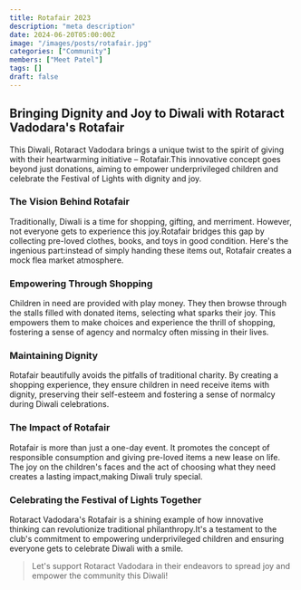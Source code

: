 ```yaml
---
title: Rotafair 2023
description: "meta description"
date: 2024-06-20T05:00:00Z
image: "/images/posts/rotafair.jpg"
categories: ["Community"]
members: ["Meet Patel"]
tags: []
draft: false
---
```


## Bringing Dignity and Joy to Diwali with Rotaract Vadodara's Rotafair

This Diwali, Rotaract Vadodara brings a unique twist to the spirit of giving with their heartwarming initiative – Rotafair.This innovative concept goes beyond just donations, aiming to empower underprivileged children and celebrate the Festival of Lights with dignity and joy.

### The Vision Behind Rotafair

Traditionally, Diwali is a time for shopping, gifting, and merriment. However, not everyone gets to experience this joy.Rotafair bridges this gap by collecting pre-loved clothes, books, and toys in good condition. Here's the ingenious part:instead of simply handing these items out, Rotafair creates a mock flea market atmosphere.

### Empowering Through Shopping

Children in need are provided with play money. They then browse through the stalls filled with donated items, selecting what sparks their joy. This empowers them to make choices and experience the thrill of shopping, fostering a sense of agency and normalcy often missing in their lives.

### Maintaining Dignity

Rotafair beautifully avoids the pitfalls of traditional charity. By creating a shopping experience, they ensure children in need receive items with dignity, preserving their self-esteem and fostering a sense of normalcy during Diwali celebrations.

### The Impact of Rotafair

Rotafair is more than just a one-day event. It promotes the concept of responsible consumption and giving pre-loved items a new lease on life. The joy on the children's faces and the act of choosing what they need creates a lasting impact,making Diwali truly special.

### Celebrating the Festival of Lights Together

Rotaract Vadodara's Rotafair is a shining example of how innovative thinking can revolutionize traditional philanthropy.It's a testament to the club's commitment to empowering underprivileged children and ensuring everyone gets to celebrate Diwali with a smile.

> Let's support Rotaract Vadodara in their endeavors to spread joy and empower the community this Diwali!
